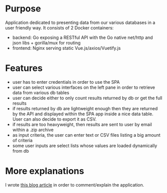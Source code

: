 # Purpose

Application dedicated to presenting data from our various databases in a user friendly way. It consists of 2 Docker containers:

* backend: Go exposing a RESTful API with the Go native net/http and json libs + gorilla/mux for routing
* frontend: Nginx serving static Vue.js/axios/Vuetify.js

# Features

* user has to enter credentials in order to use the SPA
* user can select various interfaces on the left pane in order to retrieve data from various db tables
* user can decide either to only count results returned by db or get the full results
* if results returned by db are lightweight enough then they are returned by the API and displayed within the SPA app inside a nice data table. User can also decide to export it as CSV.
* if results are too heavyweight, then results are sent to user by email within a .zip archive
* as input criteria, the user can enter text or CSV files listing a big amount of criteria
* some user inputs are select lists whose values are loaded dynamically from db

# More explanations

I wrote [this blog article](https://juliensalinas.com/en/golang-API-backend-vuejs-SPA-frontend-docker-modern-application/) in order to comment/explain the application.
